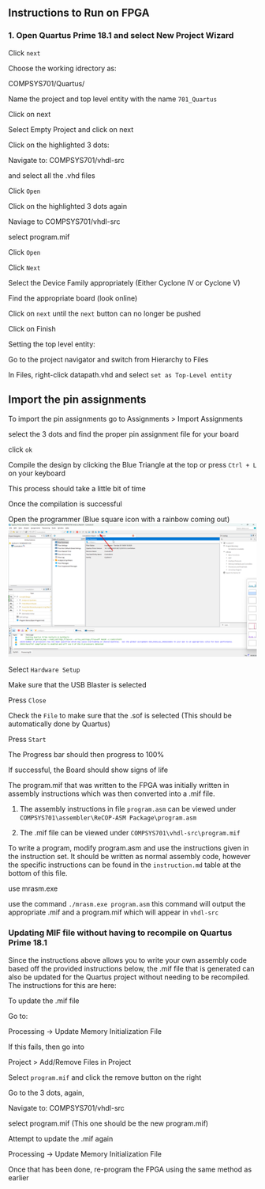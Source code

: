 ## Instructions to Run on FPGA

### 1. Open Quartus Prime 18.1 and select New Project Wizard

Click `next`

Choose the working idrectory as:

COMPSYS701/Quartus/

Name the project and top level entity with the name `701_Quartus`

Click on next


Select Empty Project and click on next

Click on the highlighted 3 dots:

Navigate to:
COMPSYS701/vhdl-src

and select all the .vhd files

Click `Open`

Click on the highlighted 3 dots again

Naviage to COMPSYS701/vhdl-src

select program.mif

Click `Open`

Click `Next`

Select the Device Family appropriately (Either Cyclone IV or Cyclone V)

Find the appropriate board (look online)

Click on `next` until the `next` button can no longer be pushed

Click on Finish

Setting the top level entity:

Go to the project navigator and switch from Hierarchy to Files

In Files, right-click datapath.vhd and select `set as Top-Level entity`

## Import the pin assignments

To import the pin assignments go to Assignments > Import Assignments

select the 3 dots and find the proper pin assignment file for your board

click `ok`

Compile the design by clicking the Blue Triangle at the top or press `Ctrl + L` on your keyboard

This process should take a little bit of time

Once the compilation is successful

Open the programmer (Blue square icon with a rainbow coming out)
![alt text](image.png)

Select `Hardware Setup`

Make sure that the USB Blaster is selected

Press `Close`

Check the `File` to make sure that the .sof is selected (This should be automatically done by Quartus)

Press `Start`

The Progress bar should then progress to 100%

If successful, the Board should show signs of life


The program.mif that was written to the FPGA was initially written in assembly instructions which was then converted into a .mif file.

1) The assembly instructions in file `program.asm`  can be viewed under `COMPSYS701\assembler\ReCOP-ASM Package\program.asm`

2) The .mif file can be viewed under `COMPSYS701\vhdl-src\program.mif`

To write a program, modify program.asm and use the instructions given in the instruction set. It should be written as normal assembly code, however the specific instructions can be found in the `instruction.md` table at the bottom of this file.

use mrasm.exe

use the command `./mrasm.exe program.asm` this command will output the appropriate .mif and a program.mif which will appear in `vhdl-src`

### Updating MIF file without having to recompile on Quartus Prime 18.1

Since the instructions above allows you to write your own assembly code based off the provided instructions below, the .mif file that is generated can also be updated for the Quartus project without needing to be recompiled. The instructions for this are here:

To update the .mif file

Go to:

Processing -> Update Memory Initialization File

If this fails, then go into

Project > Add/Remove Files in Project

Select `program.mif` and click the remove button on the right

Go to the 3 dots, again, 

Navigate to: COMPSYS701/vhdl-src

select program.mif (This one should be the new program.mif)

Attempt to update the .mif again

Processing -> Update Memory Initialization File

Once that has been done, re-program the FPGA using the same method as  earlier